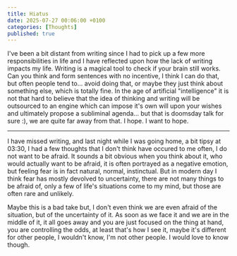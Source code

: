 ```yaml
---
title: Hiatus
date: 2025-07-27 00:06:00 +0100
categories: [Thoughts]
published: true
---
```


I've been a bit distant from writing since I had to pick up a few more responsibilities in life and I have reflected upon how the lack of writing impacts my life. Writing is a magical tool to check if your brain still works. Can you think and form sentences with no incentive, I think I can do that, but often people tend to... avoid doing that, or maybe they just think about something else, which is totally fine. In the age of artificial "intelligence" it is not that hard to believe that the idea of thinking and writing will be outsourced to an engine which can impose it's own will upon your wishes and ultimately propose a subliminal agenda... but that is doomsday talk for sure :), we are quite far away from that. I hope. I want to hope.

---

I have missed writing, and last night while I was going home, a bit tipsy at 03:30, I had a few thoughts that I don't think have occured to me often, I do not want to be afraid. It sounds a bit obvious when you think about it, who would actually want to be afraid, it is often portrayed as a negative emotion, but feeling fear is in fact natural, normal, instinctual. But in modern day I think fear has mostly devolved to uncertainty, there are not many things to be afraid of, only a few of life's situations come to my mind, but those are often rare and unlikely.

Maybe this is a bad take but, I don't even think we are even afraid of the situation, but of the uncertainty of it. As soon as we face it and we are in the middle of it, it all goes away and you are just focused on the thing at hand, you are controlling the odds, at least that's how I see it, maybe it's different for other people, I wouldn't know, I'm not other people. I would love to know though.


